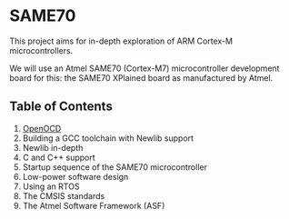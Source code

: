 # SAME70

This project aims for in-depth exploration of ARM Cortex-M microcontrollers.

We will use an Atmel SAME70 (Cortex-M7) microcontroller development board for this:
the SAME70 XPlained board as manufactured by Atmel.

Table of Contents
-----------------

1. [OpenOCD](markdown/OpenOCD.md)
2. Building a GCC toolchain with Newlib support
3. Newlib in-depth
4. C and C++ support
5. Startup sequence of the SAME70 microcontroller
6. Low-power software design
7. Using an RTOS
8. The CMSIS standards
9. The Atmel Software Framework (ASF)
